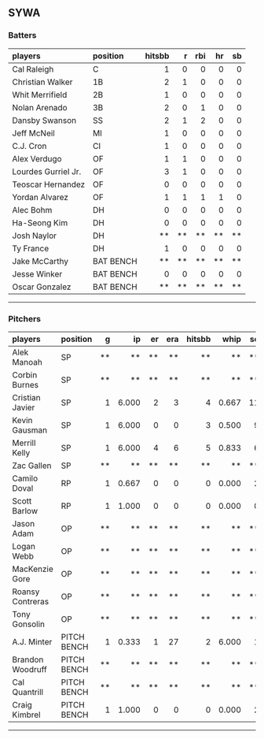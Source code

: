 ## SYWA

### Batters

 
|players             |position  | hitsbb|  r| rbi| hr| sb| 
|:-------------------|:---------|------:|--:|---:|--:|--:| 
|Cal Raleigh         |C         |      1|  0|   0|  0|  0| 
|Christian Walker    |1B        |      2|  1|   0|  0|  0| 
|Whit Merrifield     |2B        |      1|  0|   0|  0|  0| 
|Nolan Arenado       |3B        |      2|  0|   1|  0|  0| 
|Dansby Swanson      |SS        |      2|  1|   2|  0|  0| 
|Jeff McNeil         |MI        |      1|  0|   0|  0|  0| 
|C.J. Cron           |CI        |      1|  0|   0|  0|  0| 
|Alex Verdugo        |OF        |      1|  1|   0|  0|  0| 
|Lourdes Gurriel Jr. |OF        |      3|  1|   0|  0|  0| 
|Teoscar Hernandez   |OF        |      0|  0|   0|  0|  0| 
|Yordan Alvarez      |OF        |      1|  1|   1|  1|  0| 
|Alec Bohm           |DH        |      0|  0|   0|  0|  0| 
|Ha-Seong Kim        |DH        |      0|  0|   0|  0|  0| 
|Josh Naylor         |DH        |     **| **|  **| **| **| 
|Ty France           |DH        |      1|  0|   0|  0|  0| 
|Jake McCarthy       |BAT BENCH |     **| **|  **| **| **| 
|Jesse Winker        |BAT BENCH |      0|  0|   0|  0|  0| 
|Oscar Gonzalez      |BAT BENCH |     **| **|  **| **| **| 


* * *

### Pitchers

 
|players          |position    |  g|    ip| er| era| hitsbb|  whip| so|  w| sv| 
|:----------------|:-----------|--:|-----:|--:|---:|------:|-----:|--:|--:|--:| 
|Alek Manoah      |SP          | **|    **| **|  **|     **|    **| **| **| **| 
|Corbin Burnes    |SP          | **|    **| **|  **|     **|    **| **| **| **| 
|Cristian Javier  |SP          |  1| 6.000|  2|   3|      4| 0.667| 11|  1|  0| 
|Kevin Gausman    |SP          |  1| 6.000|  0|   0|      3| 0.500|  9|  0|  0| 
|Merrill Kelly    |SP          |  1| 6.000|  4|   6|      5| 0.833|  6|  0|  0| 
|Zac Gallen       |SP          | **|    **| **|  **|     **|    **| **| **| **| 
|Camilo Doval     |RP          |  1| 0.667|  0|   0|      0| 0.000|  2|  0|  0| 
|Scott Barlow     |RP          |  1| 1.000|  0|   0|      0| 0.000|  0|  1|  0| 
|Jason Adam       |OP          | **|    **| **|  **|     **|    **| **| **| **| 
|Logan Webb       |OP          | **|    **| **|  **|     **|    **| **| **| **| 
|MacKenzie Gore   |OP          | **|    **| **|  **|     **|    **| **| **| **| 
|Roansy Contreras |OP          | **|    **| **|  **|     **|    **| **| **| **| 
|Tony Gonsolin    |OP          | **|    **| **|  **|     **|    **| **| **| **| 
|A.J. Minter      |PITCH BENCH |  1| 0.333|  1|  27|      2| 6.000|  1|  0|  0| 
|Brandon Woodruff |PITCH BENCH | **|    **| **|  **|     **|    **| **| **| **| 
|Cal Quantrill    |PITCH BENCH | **|    **| **|  **|     **|    **| **| **| **| 
|Craig Kimbrel    |PITCH BENCH |  1| 1.000|  0|   0|      0| 0.000|  2|  1|  0| 


* * *


